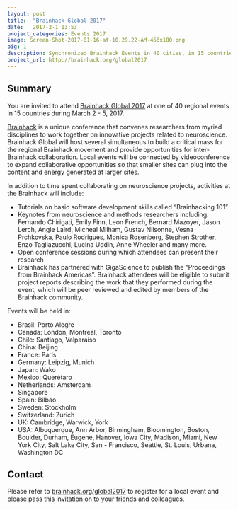 ```yaml
---
layout: post
title:  "Brainhack Global 2017"
date:   2017-2-1 13:53
project_categories: Events 2017
image: Screen-Shot-2017-01-16-at-10.29.22-AM-466x180.png
big: 1
description: Synchronized Brainhack Events in 40 cities, in 15 countries, on 4 continents.
project_url: http://brainhack.org/global2017
---
```

## Summary
You are invited to attend [Brainhack Global 2017](http://brainhack.org/global2017) at one of 40 regional events in 15 countries during March 2 - 5, 2017.

[Brainhack](http://brainhack.org) is a unique conference that convenes researchers from myriad disciplines to work together on innovative projects related to neuroscience. Brainhack Global will host several simultaneous to build a critical mass for the regional Brainhack movement and provide opportunities for inter-Brainhack collaboration. Local events will be connected by videoconference to expand collaborative opportunities so that smaller sites can plug into the content and energy generated at larger sites.

In addition to time spent collaborating on neuroscience projects, activities at the Brainhack will include:

- Tutorials on basic software development skills called “Brainhacking 101”
- Keynotes from neuroscience and methods researchers including: Fernando Chirigati, Emily Finn, Leon French, Bernard Mazoyer, Jason Lerch, Angie Laird, Micheal Milham, Gustav Nilsonne, Vesna Prchkovska, Paulo Rodrigues, Monica Rosenberg, Stephen Strother, Enzo Tagliazucchi, Lucina Uddin, Anne Wheeler and many more.
- Open conference sessions during which attendees can present their research
- Brainhack has partnered with GigaScience to publish the “Proceedings from Brainhack Americas”. Brainhack attendees will be eligible to submit project reports describing the work that they performed during the event, which will be peer reviewed and edited by members of the Brainhack community.

Events will be held in:

- Brasil: Porto Alegre
- Canada: London, Montreal, Toronto
- Chile: Santiago, Valparaiso
- China: Beijing
- France: Paris
- Germany: Leipzig, Munich
- Japan: Wako
- Mexico: Querétaro
- Netherlands: Amsterdam
- Singapore
- Spain: Bilbao
- Sweden: Stockholm
- Switzerland: Zurich
- UK: Cambridge, Warwick, York
- USA: Albuquerque, Ann Arbor, Birmingham, Bloomington, Boston, Boulder, Durham, Eugene, Hanover, Iowa City, Madison, Miami, New York City, Salt Lake City, San - Francisco, Seattle, St. Louis, Urbana, Washington DC


## Contact
Please refer to [brainhack.org/global2017](brainhack.org/global2017) to register for a local event and please pass this invitation on to your friends and colleagues.
